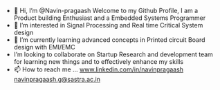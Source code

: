 - 👋 Hi, I’m @Navin-pragaash Welcome to my Github Profile, I am a Product building Enthusiast and a Embedded Systems Programmer 
- 👀 I’m interested in Signal Processing and Real time Critical System design  
- 🌱 I’m currently learning advanced concepts in Printed circuit Board design with EMI/EMC 
-  I’m looking to collaborate on Startup Research and development team for learning new things and to effectively enhance my skills 
- 📫 How to reach me ... www.linkedin.com/in/navinpragaash   navinpragaash.g@sastra.ac.in


<!---
Navin-pragaash/Navin-pragaash is a ✨ special ✨ repository because its `README.md` (this file) appears on your GitHub profile.
You can click the Preview link to take a look at your changes.
--->

